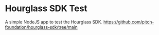 # Hourglass SDK Test

A simple NodeJS app to test the Hourglass SDK.
https://github.com/pitch-foundation/hourglass-sdk/tree/main
